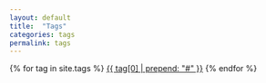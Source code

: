 ```yaml
---
layout: default
title:  "Tags"
categories: tags
permalink: tags
---
```


<div class="tag-cloud">
{% for tag in site.tags %}
  <span><a href="{{ "/tags/" | append: tag[0] }}">{{ tag[0] | prepend: "#" }}</a></span>
{% endfor %}
</div>
